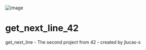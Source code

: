 ![image](https://user-images.githubusercontent.com/87624275/180693934-81a4352c-9daa-4785-ac33-e028f7b2355f.png)
# get_next_line_42
get_next_line - The second project from 42 - created by jlucas-s

